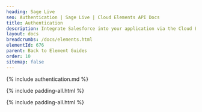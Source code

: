 ```yaml
---
heading: Sage Live
seo: Authentication | Sage Live | Cloud Elements API Docs
title: Authentication
description: Integrate Salesforce into your application via the Cloud Elements APIs.
layout: docs
breadcrumbs: /docs/elements.html
elementId: 676
parent: Back to Element Guides
order: 10
sitemap: false
---
```


{% include authentication.md %}

{% include padding-all.html %}

{% include padding-all.html %}
